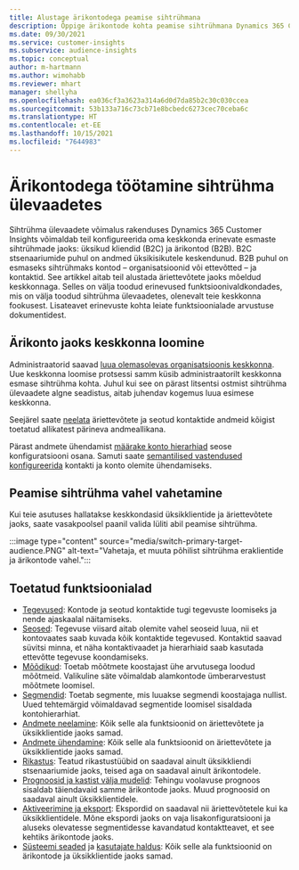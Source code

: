 ```yaml
---
title: Alustage ärikontodega peamise sihtrühmana
description: Õppige ärikontode kohta peamise sihtrühmana Dynamics 365 Customer Insights abil.
ms.date: 09/30/2021
ms.service: customer-insights
ms.subservice: audience-insights
ms.topic: conceptual
author: m-hartmann
ms.author: wimohabb
ms.reviewer: mhart
manager: shellyha
ms.openlocfilehash: ea036cf3a3623a314a6d0d7da85b2c30c030ccea
ms.sourcegitcommit: 53b133a716c73cb71e8bcbedc6273cec70ceba6c
ms.translationtype: HT
ms.contentlocale: et-EE
ms.lasthandoff: 10/15/2021
ms.locfileid: "7644983"
---
```

# <a name="work-with-business-accounts-in-audience-insights"></a>Ärikontodega töötamine sihtrühma ülevaadetes

Sihtrühma ülevaadete võimalus rakenduses Dynamics 365 Customer Insights võimaldab teil konfigureerida oma keskkonda erinevate esmaste sihtrühmade jaoks: üksikud kliendid (B2C) ja ärikontod (B2B). B2C stsenaariumide puhul on andmed üksikisikutele keskendunud. B2B puhul on esmaseks sihtrühmaks kontod – organisatsioonid või ettevõtted – ja kontaktid. See artikkel aitab teil alustada äriettevõtete jaoks mõeldud keskkonnaga. Selles on välja toodud erinevused funktsioonivaldkondades, mis on välja toodud sihtrühma ülevaadetes, olenevalt teie keskkonna fookusest. Lisateavet erinevuste kohta leiate funktsioonialade arvustuse dokumentidest. 

## <a name="create-an-environment-for-business-accounts"></a>Ärikonto jaoks keskkonna loomine

Administraatorid saavad [luua olemasolevas organisatsioonis keskkonna](create-environment.md). Uue keskkonna loomise protsessi samm küsib administraatorilt keskkonna esmase sihtrühma kohta. Juhul kui see on pärast litsentsi ostmist sihtrühma ülevaadete algne seadistus, aitab juhendav kogemus luua esimese keskkonna.

Seejärel saate [neelata](data-sources.md) äriettevõtete ja seotud kontaktide andmeid kõigist toetatud allikatest pärineva andmeallikana.

Pärast andmete ühendamist [määrake konto hierarhiad](relationships.md#set-up-account-hierarchies) seose konfiguratsiooni osana. Samuti saate [semantilised vastendused konfigureerida](semantic-mappings.md) kontakti ja konto olemite ühendamiseks. 

## <a name="switch-between-primary-target-audience"></a>Peamise sihtrühma vahel vahetamine

Kui teie asutuses hallatakse keskkondasid üksikklientide ja äriettevõtete jaoks, saate vasakpoolsel paanil valida lüliti abil peamise sihtrühma.

:::image type="content" source="media/switch-primary-target-audience.PNG" alt-text="Vahetaja, et muuta põhilist sihtrühma eraklientide ja ärikontode vahel.":::

## <a name="supported-feature-areas"></a>Toetatud funktsioonialad

- [Tegevused](activities.md): Kontode ja seotud kontaktide tugi tegevuste loomiseks ja nende ajaskaalal näitamiseks.
- [Seosed](relationships.md): Tegevuse viisard aitab olemite vahel seoseid luua, nii et kontovaates saab kuvada kõik kontaktide tegevused. Kontaktid saavad süvitsi minna, et näha kontaktivaadet ja hierarhiaid saab kasutada ettevõtte tegevuse koondamiseks.
- [Mõõdikud](measures.md): Toetab mõõtmete koostajast ühe arvutusega loodud mõõtmeid. Valikuline säte võimaldab alamkontode ümberarvestust mõõtmete loomisel.
- [Segmendid](segments.md): Toetab segmente, mis luuakse segmendi koostajaga nullist. Uued tehtemärgid võimaldavad segmentide loomisel sisaldada kontohierarhiat.
- [Andmete neelamine](data-sources.md): Kõik selle ala funktsioonid on äriettevõtete ja üksikklientide jaoks samad.
- [Andmete ühendamine](data-unification.md): Kõik selle ala funktsioonid on äriettevõtete ja üksikklientide jaoks samad.
- [Rikastus](enrichment-hub.md): Teatud rikastustüübid on saadaval ainult üksikkliendi stsenaariumide jaoks, teised aga on saadaval ainult ärikontodele.
- [Prognoosid ja kastist välja mudelid](predictions-overview.md): Tehingu voolavuse prognoos sisaldab täiendavaid samme ärikontode jaoks. Muud prognoosid on saadaval ainult üksikklientidele.
- [Aktiveerimine ja eksport](export-destinations.md): Ekspordid on saadaval nii äriettevõtetele kui ka üksikklientidele. Mõne ekspordi jaoks on vaja lisakonfiguratsiooni ja aluseks olevatesse segmentidesse kavandatud kontaktteavet, et see kehtiks ärikontode jaoks.
- [Süsteemi seaded](system.md) ja [kasutajate haldus](permissions.md): Kõik selle ala funktsioonid on ärikontode ja üksikklientide jaoks samad.

